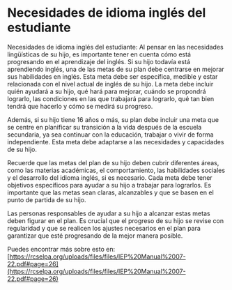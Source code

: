 # Necesidades de idioma inglés del estudiante
Necesidades de idioma inglés del estudiante: Al pensar en las necesidades lingüísticas de su hijo, es importante tener en cuenta cómo está progresando en el aprendizaje del inglés. Si su hijo todavía está aprendiendo inglés, una de las metas de su plan debe centrarse en mejorar sus habilidades en inglés. Esta meta debe ser específica, medible y estar relacionada con el nivel actual de inglés de su hijo. La meta debe incluir quién ayudará a su hijo, qué hará para mejorar, cuándo se propondrá lograrlo, las condiciones en las que trabajará para lograrlo, qué tan bien tendrá que hacerlo y cómo se medirá su progreso.

Además, si su hijo tiene 16 años o más, su plan debe incluir una meta que se centre en planificar su transición a la vida después de la escuela secundaria, ya sea continuar con la educación, trabajar o vivir de forma independiente. Esta meta debe adaptarse a las necesidades y capacidades de su hijo.

Recuerde que las metas del plan de su hijo deben cubrir diferentes áreas, como las materias académicas, el comportamiento, las habilidades sociales y el desarrollo del idioma inglés, si es necesario. Cada meta debe tener objetivos específicos para ayudar a su hijo a trabajar para lograrlos. Es importante que las metas sean claras, alcanzables y que se basen en el punto de partida de su hijo.

Las personas responsables de ayudar a su hijo a alcanzar estas metas deben figurar en el plan. Es crucial que el progreso de su hijo se revise con regularidad y que se realicen los ajustes necesarios en el plan para garantizar que esté progresando de la mejor manera posible.

Puedes encontrar más sobre esto en: [https://rcselpa.org/uploads/files/files/IEP%20Manual%2007-22.pdf#page=26](https://rcselpa.org/uploads/files/files/IEP%20Manual%2007-22.pdf#page=26)
